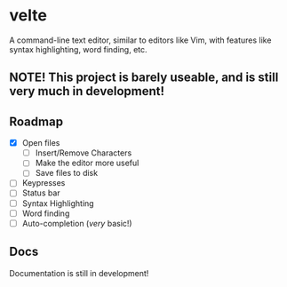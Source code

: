 # velte
A command-line text editor, similar to editors like Vim, with features like syntax highlighting, word finding, etc.<br />

## NOTE! This project is barely useable, and is still very much in development!

## Roadmap
- [x] Open files
  - [ ] Insert/Remove Characters
  - [ ] Make the editor more useful
  - [ ] Save files to disk
- [ ] Keypresses
- [ ] Status bar
- [ ] Syntax Highlighting
- [ ] Word finding
- [ ] Auto-completion (*very* basic!)

## Docs
Documentation is still in development!

